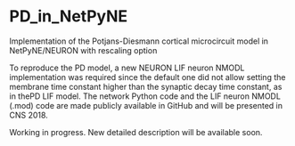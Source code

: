 # PD_in_NetPyNE
Implementation of the Potjans-Diesmann cortical microcircuit model in NetPyNE/NEURON with rescaling option


To reproduce the PD model, a new NEURON LIF neuron NMODL implementation was required since the default one did not allow setting the membrane time constant higher than the synaptic decay time constant, as in thePD LIF model. The network Python code and the LIF neuron NMODL (.mod) code are made publicly available in GitHub and will be presented in CNS 2018.

Working in progress. New detailed description will be available soon.
